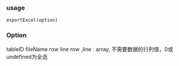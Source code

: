 ### usage
```
exportExcel(option)
```
### Option 
tableID
fileName
row
line
row ,line : array, 不需要数据的行列值，0或undefined为全选
